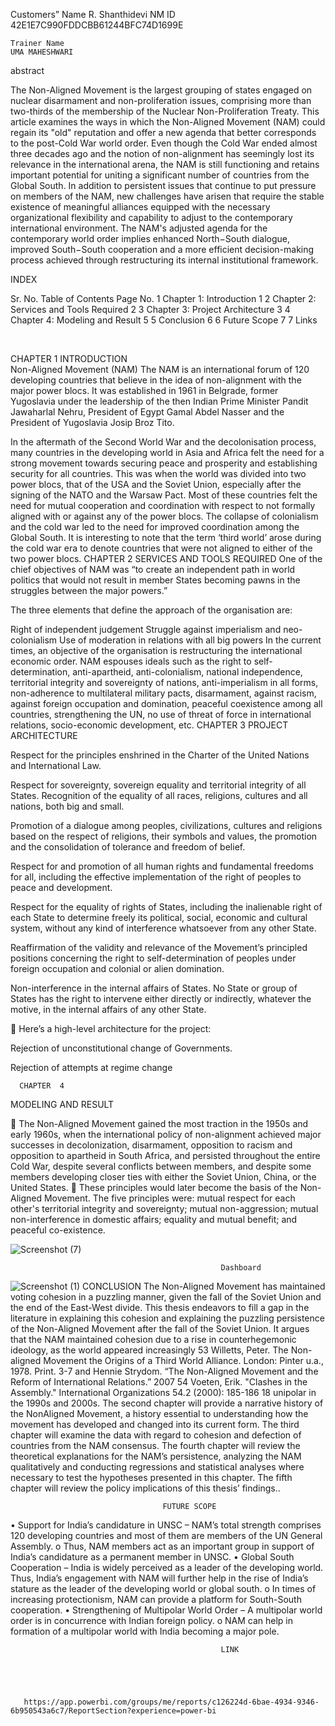 

Customers”
Name	R. Shanthidevi
NM ID	42E1E7C990FDDCBB61244BFC74D1699E





	
	Trainer Name
	UMA MAHESHWARI







abstract


The Non-Aligned Movement is the largest grouping of states engaged on nuclear disarmament and non-proliferation issues, comprising more than two-thirds of the membership of the Nuclear Non-Proliferation Treaty. This article examines the ways in which the Non-Aligned Movement (NAM) could regain its "old" reputation and offer a new agenda that better corresponds to the post-Cold War world order. Even though the Cold War ended almost three decades ago and the notion of non-alignment has seemingly lost its relevance in the international arena, the NAM is still functioning and retains important potential for uniting a significant number of countries from the Global South. In addition to persistent issues that continue to put pressure on members of the NAM, new challenges have arisen that require the stable existence of meaningful alliances equipped with the necessary organizational flexibility and capability to adjust to the contemporary international environment. The NAM's adjusted agenda for the contemporary world order implies enhanced North−South dialogue, improved South−South cooperation and a more efficient decision-making process achieved through restructuring its internal institutional framework.














INDEX

Sr. No.	Table of Contents	Page No.
1	Chapter 1: Introduction	1
2	Chapter 2: Services and Tools Required 	2
3	Chapter 3: Project Architecture	3
4	Chapter 4: Modeling and Result	5
5	Conclusion	6
6	Future Scope	7
7	Links	


  

CHAPTER 1
					INTRODUCTION	
Non-Aligned Movement (NAM)
The NAM is an international forum of 120 developing countries that believe in the idea of non-alignment with the major power blocs.
 It was established in 1961 in Belgrade, former Yugoslavia under the leadership of the then Indian Prime Minister Pandit Jawaharlal Nehru,
 President of Egypt Gamal Abdel Nasser and the President of Yugoslavia Josip Broz Tito.

In the aftermath of the Second World War and the decolonisation process, many countries in the developing world in Asia and Africa felt the need for a strong
 movement towards securing peace and prosperity and establishing security for all countries.
This was when the world was divided into two power blocs, that of the USA and the Soviet Union, especially after the signing of the NATO and the Warsaw Pact.
Most of these countries felt the need for mutual cooperation and coordination with respect to not formally aligned with or against any of the power blocs.
The collapse of colonialism and the cold war led to the need for improved coordination among the Global South.
It is interesting to note that the term ‘third world’ arose during the cold war era to denote countries that were not aligned to either of the two power blocs.
						CHAPTER 2
SERVICES AND TOOLS REQUIRED
One of the chief objectives of NAM was “to create an independent path in world politics that would not result in member States becoming pawns in the struggles between the major powers.”

The three elements that define the approach of the organisation are:

Right of independent judgement
Struggle against imperialism and neo-colonialism
Use of moderation in relations with all big powers
In the current times, an objective of the organisation is restructuring the international economic order.
NAM espouses ideals such as the right to self-determination, anti-apartheid, anti-colonialism, national independence, territorial integrity and sovereignty of nations,
 anti-imperialism in all forms, non-adherence to multilateral military pacts, disarmament, against racism, against foreign occupation and domination, peaceful coexistence among all countries, strengthening the UN, 
no use of threat of force in international relations, socio-economic development, etc.
       	 	 	             CHAPTER 3 
	             PROJECT ARCHITECTURE
	
Respect for the principles enshrined in the Charter of the United Nations and International Law.

 Respect for sovereignty, sovereign equality and territorial integrity of all States.
Recognition of the equality of all races, religions, cultures and all nations, both big and small.

Promotion of a dialogue among peoples, civilizations, cultures and religions based on the respect of religions, their symbols and values, the promotion and the consolidation of tolerance and freedom of belief.

Respect for and promotion of all human rights and fundamental freedoms for all, including the effective implementation of the right of peoples to peace and development.

 Respect for the equality of rights of States, including the inalienable right of each State to determine freely its political, social, economic and cultural system, without any kind of interference whatsoever from any other State.

Reaffirmation of the validity and relevance of the Movement’s principled positions concerning the right to self-determination of peoples under foreign occupation and colonial or alien domination.

 Non-interference in the internal affairs of States. No State or group of States has the right to intervene either directly or indirectly, whatever the motive, in the internal affairs of any other State.

	Here’s a high-level architecture for the project:

Rejection of unconstitutional change of Governments.

Rejection of attempts at regime change
	

 
      CHAPTER  4
MODELING AND RESULT

	The Non-Aligned Movement gained the most traction in the 1950s and early 1960s, when the international policy of non-alignment achieved major successes in decolonization, disarmament, opposition to racism and opposition to apartheid in South Africa, and persisted throughout the entire Cold War, despite several conflicts between members, and despite some members developing closer ties with either the Soviet Union, China, or the United States.
	These principles would later become the basis of the Non-Aligned Movement. The five principles were: mutual respect for each other's territorial integrity and sovereignty; mutual non-aggression; mutual non-interference in domestic affairs; equality and mutual benefit; and peaceful co-existence.


![Screenshot (7)](https://github.com/Shanthidevirajaraman/sd/assets/148428247/69beecf3-9642-4275-b16f-c2155fc71c47)


	 

 


                                                   Dashboard

 ![Screenshot (1)](https://github.com/Shanthidevirajaraman/sd/assets/148428247/730da8e2-1a86-40fc-96be-f9febf4d194b)
                                                               CONCLUSION
The Non-Aligned Movement has maintained voting cohesion in a puzzling manner, given the fall of the Soviet Union and the end of the East-West divide. This thesis endeavors to fill a gap in the literature in explaining this cohesion and explaining the puzzling persistence of the Non-Aligned Movement after the fall of the Soviet Union. It argues that the NAM maintained cohesion due to a rise in counterhegemonic ideology, as the world appeared increasingly 53 Willetts, Peter. The Non-aligned Movement the Origins of a Third World Alliance. London: Pinter u.a., 1978. Print. 3-7 and Hennie Strydom. “The Non-Aligned Movement and the Reform of International Relations.” 2007 54 Voeten, Erik. "Clashes in the Assembly." International Organizations 54.2 (2000): 185-186 18 unipolar in the 1990s and 2000s. The second chapter will provide a narrative history of the NonAligned Movement, a history essential to understanding how the movement has developed and changed into its current form. The third chapter will examine the data with regard to cohesion and defection of countries from the NAM consensus. The fourth chapter will review the theoretical explanations for the NAM’s persistence, analyzing the NAM qualitatively and conducting regressions and statistical analyses where necessary to test the hypotheses presented in this chapter. The fifth chapter will review the policy implications of this thesis’ findings..








                                      FUTURE SCOPE

•	Support for India’s candidature in UNSC – NAM’s total strength comprises 120 developing countries and most of them are members of the UN General Assembly.
o	Thus, NAM members act as an important group in support of India’s candidature as a permanent member in UNSC.
•	Global South Cooperation – India is widely perceived as a leader of the developing world. Thus, India’s engagement with NAM will further help in the rise of India’s stature as the leader of the developing world or global south.
o	In times of increasing protectionism, NAM can provide a platform for South-South cooperation.
•	Strengthening of Multipolar World Order – A multipolar world order is in concurrence with Indian foreign policy.
o	NAM can help in formation of a multipolar world with India becoming a major pole.










                                                   LINK





       https://app.powerbi.com/groups/me/reports/c126224d-6bae-4934-9346-6b950543a6c7/ReportSection?experience=power-bi
